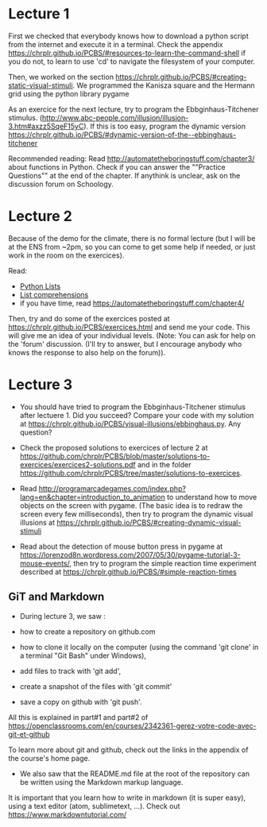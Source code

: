 
# Lecture 1 #

First we checked that everybody knows how to download a python script from the
internet and execute it in a terminal. Check the appendix
<https://chrplr.github.io/PCBS/#resources-to-learn-the-command-shell> if you do
not, to learn to use 'cd' to navigate the filesystem of your computer.

Then, we worked on the section <https://chrplr.github.io/PCBS/#creating-static-visual-stimuli>. We programmed
the Kanisza square and the Hermann grid using the python library pygame

As an exercice for the next lecture, try to program the Ebbginhaus-Titchener
stimulus. (http://www.abc-people.com/illusion/illusion-3.htm#axzz5SqeF15yC). If
this is too easy, program the dynamic version
<https://chrplr.github.io/PCBS/#dynamic-version-of-the--ebbinghaus-titchener>

Recommended reading: Read <http://automatetheboringstuff.com/chapter3/> about
functions in Python. Check if you can answer the ""Practice Questions"" at the
end of the chapter. If anythink is unclear, ask on the discussion forum on
Schoology.


# Lecture 2 #

Because of the demo for the climate, there is no formal lecture (but I will be
at the ENS from ~2pm, so you can come to get some help if needed, or just work
in the room on the exercices).

Read:
   - [Python Lists](https://www.w3schools.com/python/python_lists.asp)
   - [List comprehensions](https://www.pythonforbeginners.com/basics/list-comprehensions-in-python)
   - if you have time, read <https://automatetheboringstuff.com/chapter4/>

Then, try and do some of the exercices posted at
<https://chrplr.github.io/PCBS/exercices.html> and send me your code. This will
give me an idea of your individual levels. (Note: You can ask for help on the
'forum' discussion. (I'll try to answer, but I encourage anybody who knows the
response to also help on the forum)).


# Lecture 3 #

* You should have tried to program the Ebbginhaus-Titchener stimulus after
lectuere 1. Did you succeed? Compare your code with my solution at
<https://chrplr.github.io/PCBS/visual-illusions/ebbinghaus.py>. Any question?

* Check the proposed solutions to exercices of lecture 2 at
  <https://github.com/chrplr/PCBS/blob/master/solutions-to-exercices/exercices2-solutions.pdf>
  and in the folder
  <https://github.com/chrplr/PCBS/tree/master/solutions-to-exercices>.

* Read
<http://programarcadegames.com/index.php?lang=en&chapter=introduction_to_animation>
to understand how to move objects on the screen with pygame. (The basic idea is
to redraw the screen every few milliseconds), then try to program the dynamic
visual illusions at
<https://chrplr.github.io/PCBS/#creating-dynamic-visual-stimuli>

* Read about the detection of mouse button press in pygame at
  <https://lorenzod8n.wordpress.com/2007/05/30/pygame-tutorial-3-mouse-events/>,
  then try to program the simple reaction time experiment described at
  <https://chrplr.github.io/PCBS/#simple-reaction-times>


## GiT and Markdown

* During lecture 3, we saw :

- how to create a repository on github.com

- how to clone it locally on the computer (using the command 'git clone' in a terminal "Git Bash" under Windows),

- add files to track with 'git add',

- create a snapshot of the files with 'git commit'

- save a copy on github with 'git push'.

All this is explained in part#1 and part#2 of https://openclassrooms.com/en/courses/2342361-gerez-votre-code-avec-git-et-github

To learn more about git and github, check out the links in the appendix of the course's home page.

* We also saw that the README.md file at the root of the repository can be written using the Markdown markup language.

It is important that you learn how to write in markdown (it is super easy), using a text editor (atom, sublimetext, ...). Check out https://www.markdowntutorial.com/

